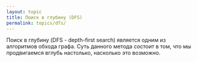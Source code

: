 ```yaml
---
layout: topic
title: Поиск в глубину (DFS)
permalink: topics/dfs/
---
```

Поиск в глубину (DFS - depth-first search) является одним из алгоритмов обхода графа. Суть данного метода состоит в том, что мы продвигаемся вглубь настолько, насколько это возможно.
